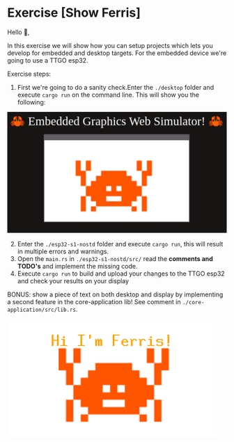 # Exercise [Show Ferris]

Hello 👋, 

In this exercise we will show how you can setup projects which lets you develop for embedded and desktop targets.
For the embedded device we're going to use a TTGO esp32.

Exercise steps:
1. First we're going to do a sanity check.Enter the `./desktop` folder and execute `cargo run` on the command line. This will show you the following:

![image desktop](image-desktop-wasm.png)

2. Enter the `./esp32-s1-nostd` folder and execute `cargo run`, this will result in multiple errors and warnings.
3. Open the `main.rs` in `./esp32-s1-nostd/src/` read the **comments and TODO's** and implement the missing code. 
4. Execute `cargo run` to build and upload your changes to the TTGO esp32 and check your results on your display

BONUS: show a piece of text on both desktop and display by implementing a second feature in the core-application lib! See comment in `./core-application/src/lib.rs`.

![expected result](image-rename.png)